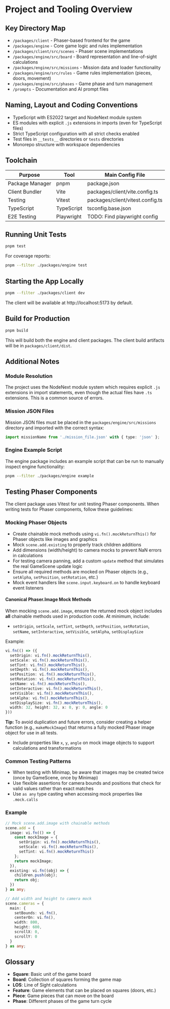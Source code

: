 # Project and Tooling Overview

## Key Directory Map
- `/packages/client` - Phaser-based frontend for the game
- `/packages/engine` - Core game logic and rules implementation
- `/packages/client/src/scenes` - Phaser scene implementations
- `/packages/engine/src/board` - Board representation and line-of-sight calculations
- `/packages/engine/src/missions` - Mission data and loader functionality
- `/packages/engine/src/rules` - Game rules implementation (pieces, doors, movement)
- `/packages/engine/src/phases` - Game phase and turn management
- `/prompts` - Documentation and AI prompt files

## Naming, Layout and Coding Conventions
- TypeScript with ES2022 target and NodeNext module system
- ES modules with explicit `.js` extensions in imports (even for TypeScript files)
- Strict TypeScript configuration with all strict checks enabled
- Test files in `__tests__` directories or `tests` directories
- Monorepo structure with workspace dependencies

## Toolchain
| Purpose | Tool | Main Config File |
|---------|------|------------------|
| Package Manager | pnpm | package.json |
| Client Bundler | Vite | packages/client/vite.config.ts |
| Testing | Vitest | packages/client/vitest.config.ts |
| TypeScript | TypeScript | tsconfig.base.json |
| E2E Testing | Playwright | TODO: Find playwright config |

## Running Unit Tests
```bash
pnpm test
```

For coverage reports:
```bash
pnpm --filter ./packages/engine test
```

## Starting the App Locally
```bash
pnpm --filter ./packages/client dev
```

The client will be available at http://localhost:5173 by default.

## Build for Production
```bash
pnpm build
```

This will build both the engine and client packages. The client build artifacts will be in `packages/client/dist`.

## Additional Notes

### Module Resolution
The project uses the NodeNext module system which requires explicit `.js` extensions in import statements, even though the actual files have `.ts` extensions. This is a common source of errors.

### Mission JSON Files
Mission JSON files must be placed in the `packages/engine/src/missions` directory and imported with the correct syntax:
```typescript
import missionName from './mission_file.json' with { type: 'json' };
```

### Engine Example Script
The engine package includes an example script that can be run to manually inspect engine functionality:
```bash
pnpm --filter ./packages/engine example
```

## Testing Phaser Components

The client package uses Vitest for unit testing Phaser components. When writing tests for Phaser components, follow these guidelines:

### Mocking Phaser Objects
- Create chainable mock methods using `vi.fn().mockReturnThis()` for Phaser objects like images and graphics
- Mock `scene.add.existing` to properly track children additions
- Add dimensions (width/height) to camera mocks to prevent NaN errors in calculations
- For testing camera panning, add a custom `update` method that simulates the real GameScene update logic
- Ensure all required methods are mocked on Phaser objects (e.g., `setAlpha`, `setPosition`, `setRotation`, etc.)
- Mock event handlers like `scene.input.keyboard.on` to handle keyboard event listeners

#### Canonical Phaser.Image Mock Methods
When mocking `scene.add.image`, ensure the returned mock object includes **all** chainable methods used in production code. At minimum, include:

- `setOrigin`, `setScale`, `setTint`, `setDepth`, `setPosition`, `setRotation`, `setName`, `setInteractive`, `setVisible`, `setAlpha`, `setDisplaySize`

Example:
```typescript
vi.fn(() => ({
  setOrigin: vi.fn().mockReturnThis(),
  setScale: vi.fn().mockReturnThis(),
  setTint: vi.fn().mockReturnThis(),
  setDepth: vi.fn().mockReturnThis(),
  setPosition: vi.fn().mockReturnThis(),
  setRotation: vi.fn().mockReturnThis(),
  setName: vi.fn().mockReturnThis(),
  setInteractive: vi.fn().mockReturnThis(),
  setVisible: vi.fn().mockReturnThis(),
  setAlpha: vi.fn().mockReturnThis(),
  setDisplaySize: vi.fn().mockReturnThis(),
  width: 32, height: 32, x: 0, y: 0, angle: 0
}))
```

**Tip:** To avoid duplication and future errors, consider creating a helper function (e.g., `makeMockImage`) that returns a fully mocked Phaser image object for use in all tests.
- Include properties like `x`, `y`, `angle` on mock image objects to support calculations and transformations

### Common Testing Patterns
- When testing with Minimap, be aware that images may be created twice (once by GameScene, once by Minimap)
- Use flexible assertions for camera bounds and positions that check for valid values rather than exact matches
- Use `as any` type casting when accessing mock properties like `.mock.calls`

### Example
```typescript
// Mock scene.add.image with chainable methods
scene.add = {
  image: vi.fn(() => {
    const mockImage = { 
      setOrigin: vi.fn().mockReturnThis(),
      setScale: vi.fn().mockReturnThis(),
      setTint: vi.fn().mockReturnThis()
    };
    return mockImage;
  }),
  existing: vi.fn((obj) => {
    children.push(obj);
    return obj;
  })
} as any;

// Add width and height to camera mock
scene.cameras = { 
  main: { 
    setBounds: vi.fn(), 
    centerOn: vi.fn(), 
    width: 800, 
    height: 600,
    scrollX: 0,
    scrollY: 0
  } 
} as any;
```

## Glossary
- **Square**: Basic unit of the game board
- **Board**: Collection of squares forming the game map
- **LOS**: Line of Sight calculations
- **Feature**: Game elements that can be placed on squares (doors, etc.)
- **Piece**: Game pieces that can move on the board
- **Phase**: Different phases of the game turn cycle
